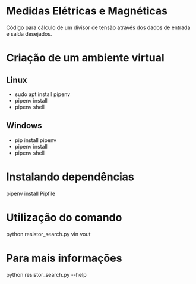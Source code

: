 Medidas Elétricas e Magnéticas
==============================
Código para cálculo de um divisor de tensão através dos dados de entrada e saída
desejados.

# Criação de um ambiente virtual
Linux
-----
* sudo apt install pipenv
* pipenv install
* pipenv shell

Windows
-------
* pip install pipenv
* pipenv install
* pipenv shell

# Instalando dependências
pipenv install Pipfile

# Utilização do comando
python resistor_search.py vin vout

# Para mais informações
python resistor_search.py --help
